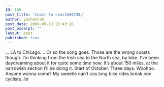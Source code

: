 ```yaml
---
ID: 189
post_title: 'Coast to coast&#8230;'
author: yochannah
post_date: 2008-09-13 21:43:16
post_excerpt: ""
layout: post
published: true
---
```

… LA to Chicago…. Or so the song goes. Those are the wrong coasts though. I’m thinking from the Irish sea to the North sea, by bike. I’ve been daydreaming about it for quite some time now. It’s about 150 miles, at the narrowish section I’ll be doing it. Start of October. Three days. Woohoo. Anyone wanna come? My sweetie can’t cos long bike rides break non cyclists. *lol*